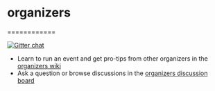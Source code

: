 # organizers
============

[![Gitter chat](https://badges.gitter.im/Ruby_School/organizers.png)](https://gitter.im/Ruby_School/organizers)


- Learn to run an event and get pro-tips from other organizers in the [organizers wiki](https://github.com/Ruby_School/organizers/wiki)
- Ask a question or browse discussions in the [organizers discussion board](https://github.com/Ruby_School/organizers/issues)
